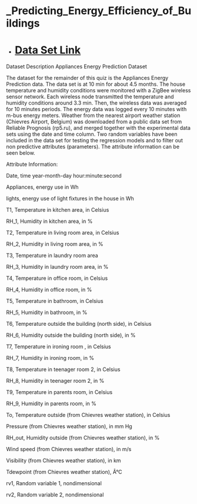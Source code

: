 # _Predicting_Energy_Efficiency_of_Buildings









- # [Data Set Link](https://drive.google.com/file/d/1Eru_UHVc3WLHVveC9Q8K9QUxlzYeHt18/view)

Dataset Description
  Appliances Energy Prediction Dataset

The dataset for the remainder of this quiz is the Appliances Energy Prediction data. The data set is at 10 min for about 4.5 months. The house temperature and humidity conditions were monitored with a ZigBee wireless sensor network. Each wireless node transmitted the temperature and humidity conditions around 3.3 min. Then, the wireless data was averaged for 10 minutes periods. The energy data was logged every 10 minutes with m-bus energy meters. Weather from the nearest airport weather station (Chievres Airport, Belgium) was downloaded from a public data set from Reliable Prognosis (rp5.ru), and merged together with the experimental data sets using the date and time column. Two random variables have been included in the data set for testing the regression models and to filter out non predictive attributes (parameters). The attribute information can be seen below.

Attribute Information:

Date, time year-month-day hour:minute:second

Appliances, energy use in Wh

lights, energy use of light fixtures in the house in Wh

T1, Temperature in kitchen area, in Celsius

RH_1, Humidity in kitchen area, in %

T2, Temperature in living room area, in Celsius

RH_2, Humidity in living room area, in %

T3, Temperature in laundry room area

RH_3, Humidity in laundry room area, in %

T4, Temperature in office room, in Celsius

RH_4, Humidity in office room, in %

T5, Temperature in bathroom, in Celsius

RH_5, Humidity in bathroom, in %

T6, Temperature outside the building (north side), in Celsius

RH_6, Humidity outside the building (north side), in %

T7, Temperature in ironing room , in Celsius

RH_7, Humidity in ironing room, in %

T8, Temperature in teenager room 2, in Celsius

RH_8, Humidity in teenager room 2, in %

T9, Temperature in parents room, in Celsius

RH_9, Humidity in parents room, in %

To, Temperature outside (from Chievres weather station), in Celsius

Pressure (from Chievres weather station), in mm Hg

RH_out, Humidity outside (from Chievres weather station), in %

Wind speed (from Chievres weather station), in m/s

Visibility (from Chievres weather station), in km

Tdewpoint (from Chievres weather station), Â°C

rv1, Random variable 1, nondimensional

rv2, Random variable 2, nondimensional
